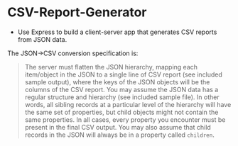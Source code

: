 # CSV-Report-Generator
- Use Express to build a client-server app that generates CSV reports from JSON data.

The JSON->CSV conversion specification is:
>The server must flatten the JSON hierarchy, mapping each item/object in the JSON to a single line of CSV report (see included sample output), where the keys of the JSON objects will be the columns of the CSV report.
You may assume the JSON data has a regular structure and hierarchy (see included sample file). In other words, all sibling records at a particular level of the hierarchy will have the same set of properties, but child objects might not contain the same properties. In all cases, every property you encounter must be present in the final CSV output.
You may also assume that child records in the JSON will always be in a property called `children`.
